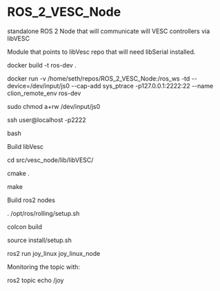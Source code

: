 # ROS_2_VESC_Node
standalone ROS 2 Node that will communicate will VESC controllers via libVESC

Module that points to libVesc repo that will need libSerial installed.

docker build -t ros-dev .

docker run -v /home/seth/repos/ROS_2_VESC_Node:/ros_ws -td --device=/dev/input/js0 --cap-add sys_ptrace -p127.0.0.1:2222:22 --name clion_remote_env ros-dev

sudo chmod a+rw /dev/input/js0

ssh user@localhost -p2222

bash


Build libVesc

cd src/vesc_node/lib/libVESC/

cmake .

make

Build ros2 nodes

 . /opt/ros/rolling/setup.sh

 colcon build

 source install/setup.sh

ros2 run joy_linux joy_linux_node

Monitoring the topic with:

ros2 topic echo /joy



